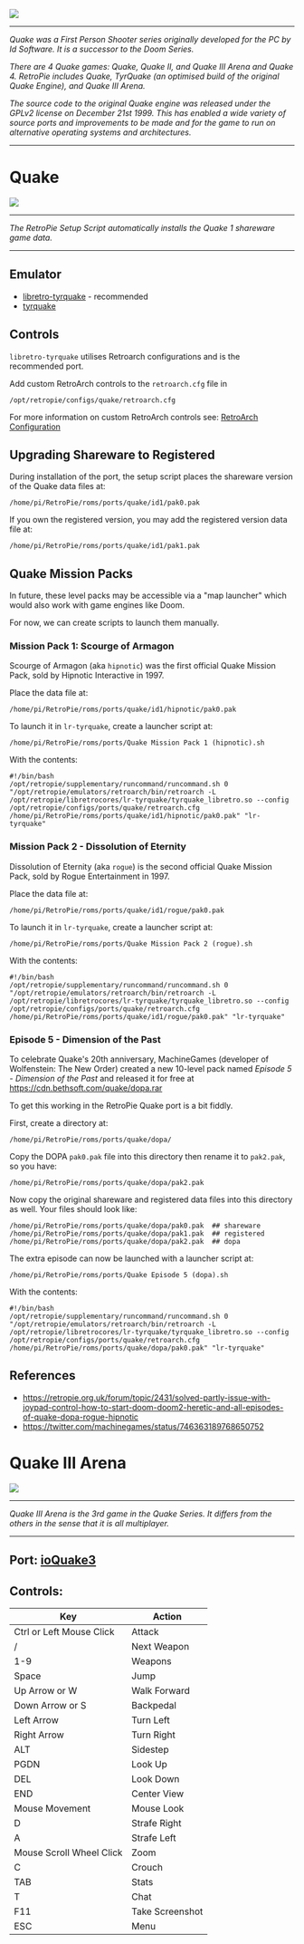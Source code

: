 ![](http://cdn.akamai.steamstatic.com/steam/subs/434/header_586x192.jpg?t=1343157844)
***
_Quake was a First Person Shooter series originally developed for the PC by Id Software. It is a successor to the Doom Series._

_There are 4 Quake games: Quake, Quake II, and Quake III Arena and Quake 4. RetroPie includes Quake, TyrQuake (an optimised build of the original Quake Engine), and Quake III Arena._

_The source code to the original Quake engine was released under the GPLv2 license on December 21st 1999. This has enabled a wide variety of source ports and improvements to be made and for the game to run on alternative operating systems and architectures._

***
# Quake
![](http://www.gameranx.com/images/updates/1294053269_quake_fps.jpg)

***
_The RetroPie Setup Script automatically installs the Quake 1 shareware game data._

***
## Emulator

* [libretro-tyrquake](https://github.com/libretro/tyrquake) - recommended
* [tyrquake](https://github.com/RetroPie/tyrquake)

## Controls

`libretro-tyrquake` utilises Retroarch configurations and is the recommended port.

Add custom RetroArch controls to the `retroarch.cfg` file in

```shell
/opt/retropie/configs/quake/retroarch.cfg
```
For more information on custom RetroArch controls see: [RetroArch Configuration](https://github.com/RetroPie/RetroPie-Setup/wiki/RetroArch-Configuration)

## Upgrading Shareware to Registered

During installation of the port, the setup script places the shareware version of the Quake data files at:

~~~
/home/pi/RetroPie/roms/ports/quake/id1/pak0.pak
~~~

If you own the registered version, you may add the registered version data file at:

~~~
/home/pi/RetroPie/roms/ports/quake/id1/pak1.pak
~~~

## Quake Mission Packs

In future, these level packs may be accessible via a "map launcher" which would also work with game engines like Doom.

For now, we can create scripts to launch them manually.

### Mission Pack 1: Scourge of Armagon

Scourge of Armagon (aka `hipnotic`) was the first official Quake Mission Pack, sold by Hipnotic Interactive in 1997.

Place the data file at:

~~~
/home/pi/RetroPie/roms/ports/quake/id1/hipnotic/pak0.pak
~~~

To launch it in `lr-tyrquake`, create a launcher script at:

~~~
/home/pi/RetroPie/roms/ports/Quake Mission Pack 1 (hipnotic).sh
~~~

With the contents:

~~~
#!/bin/bash
/opt/retropie/supplementary/runcommand/runcommand.sh 0 "/opt/retropie/emulators/retroarch/bin/retroarch -L /opt/retropie/libretrocores/lr-tyrquake/tyrquake_libretro.so --config /opt/retropie/configs/ports/quake/retroarch.cfg /home/pi/RetroPie/roms/ports/quake/id1/hipnotic/pak0.pak" "lr-tyrquake"
~~~

### Mission Pack 2 - Dissolution of Eternity

Dissolution of Eternity (aka `rogue`) is the second official Quake Mission Pack, sold by Rogue Entertainment in 1997.

Place the data file at:

~~~
/home/pi/RetroPie/roms/ports/quake/id1/rogue/pak0.pak
~~~

To launch it in `lr-tyrquake`, create a launcher script at:

~~~
/home/pi/RetroPie/roms/ports/Quake Mission Pack 2 (rogue).sh
~~~

With the contents:

~~~
#!/bin/bash
/opt/retropie/supplementary/runcommand/runcommand.sh 0 "/opt/retropie/emulators/retroarch/bin/retroarch -L /opt/retropie/libretrocores/lr-tyrquake/tyrquake_libretro.so --config /opt/retropie/configs/ports/quake/retroarch.cfg /home/pi/RetroPie/roms/ports/quake/id1/rogue/pak0.pak" "lr-tyrquake"
~~~

### Episode 5 - Dimension of the Past

To celebrate Quake's 20th anniversary, MachineGames (developer of Wolfenstein: The New Order) created a new 10-level pack named *Episode 5 - Dimension of the Past* and released it for free at https://cdn.bethsoft.com/quake/dopa.rar

To get this working in the RetroPie Quake port is a bit fiddly.

First, create a directory at:

~~~
/home/pi/RetroPie/roms/ports/quake/dopa/
~~~

Copy the DOPA `pak0.pak` file into this directory then rename it to `pak2.pak`, so you have:

~~~
/home/pi/RetroPie/roms/ports/quake/dopa/pak2.pak
~~~

Now copy the original shareware and registered data files into this directory as well. Your files should look like:

~~~
/home/pi/RetroPie/roms/ports/quake/dopa/pak0.pak  ## shareware
/home/pi/RetroPie/roms/ports/quake/dopa/pak1.pak  ## registered
/home/pi/RetroPie/roms/ports/quake/dopa/pak2.pak  ## dopa
~~~

The extra episode can now be launched with a launcher script at:

~~~
/home/pi/RetroPie/roms/ports/Quake Episode 5 (dopa).sh
~~~

With the contents:

~~~
#!/bin/bash
/opt/retropie/supplementary/runcommand/runcommand.sh 0 "/opt/retropie/emulators/retroarch/bin/retroarch -L /opt/retropie/libretrocores/lr-tyrquake/tyrquake_libretro.so --config /opt/retropie/configs/ports/quake/retroarch.cfg /home/pi/RetroPie/roms/ports/quake/dopa/pak0.pak" "lr-tyrquake"
~~~

## References

* https://retropie.org.uk/forum/topic/2431/solved-partly-issue-with-joypad-control-how-to-start-doom-doom2-heretic-and-all-episodes-of-quake-dopa-rogue-hipnotic
* https://twitter.com/machinegames/status/746363189768650752

# Quake III Arena

![](http://cdn.akamai.steamstatic.com/steam/apps/2200/header.jpg?t=1343157282)

***

_Quake III Arena is the 3rd game in the Quake Series. It differs from the others in the sense that it is all multiplayer._

***
## Port: [ioQuake3](https://github.com/raspberrypi/quake3)

## Controls:
Key  |  Action
 --- | ---
Ctrl or Left Mouse Click | Attack
/ | Next Weapon
1-9 | Weapons
Space | Jump
Up Arrow or W | Walk Forward
Down Arrow or S | Backpedal
Left Arrow | Turn Left 
Right Arrow  | Turn Right
ALT | Sidestep
PGDN | Look Up
DEL | Look Down
END | Center View
 Mouse Movement | Mouse Look
D | Strafe Right
A | Strafe Left
Mouse Scroll Wheel Click | Zoom
C | Crouch
TAB | Stats
T | Chat 
F11 | Take Screenshot
ESC | Menu